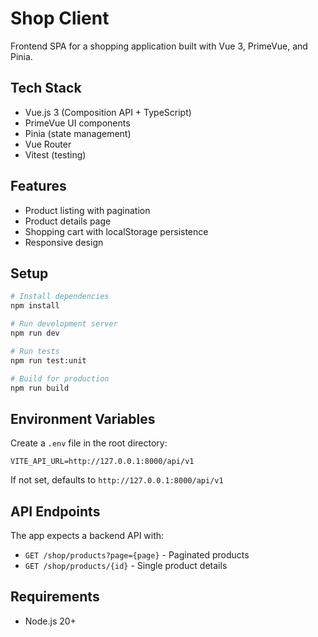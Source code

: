 # Shop Client

Frontend SPA for a shopping application built with Vue 3, PrimeVue, and Pinia.

## Tech Stack

- Vue.js 3 (Composition API + TypeScript)
- PrimeVue UI components
- Pinia (state management)
- Vue Router
- Vitest (testing)

## Features

- Product listing with pagination
- Product details page
- Shopping cart with localStorage persistence
- Responsive design


## Setup

```bash
# Install dependencies
npm install

# Run development server
npm run dev

# Run tests
npm run test:unit

# Build for production
npm run build
```

## Environment Variables

Create a `.env` file in the root directory:

```env
VITE_API_URL=http://127.0.0.1:8000/api/v1
```

If not set, defaults to `http://127.0.0.1:8000/api/v1`

## API Endpoints

The app expects a backend API with:
- `GET /shop/products?page={page}` - Paginated products
- `GET /shop/products/{id}` - Single product details

## Requirements

- Node.js 20+
